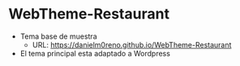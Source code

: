 # WebTheme-Restaurant
- Tema base de muestra 
    - URL: https://danielm0reno.github.io/WebTheme-Restaurant
- El tema principal esta adaptado a Wordpress
